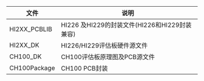 

| 文件         | 说明                                          |
| ------------ | --------------------------------------------- |
| HI2XX_PCBLIB | HI226 及HI229的封装文件(HI226和HI229封装兼容) |
| HI2XX_DK     | HI226/HI229评估板硬件源文件                   |
| CH100_DK     | CH100评估板原理图及PCB源文件                  |
| CH100Package | CH100 PCB封装                                 |

